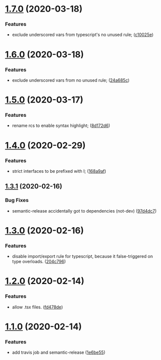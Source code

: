 # [1.7.0](https://github.com/xobotyi/preset-eslint/compare/v1.6.0...v1.7.0) (2020-03-18)


### Features

* exclude underscored vars from typescript's no unused rule; ([c10025e](https://github.com/xobotyi/preset-eslint/commit/c10025e459ae92f8af98efaacb9739acf3b773f6))

# [1.6.0](https://github.com/xobotyi/preset-eslint/compare/v1.5.0...v1.6.0) (2020-03-18)


### Features

* exclude underscored vars from no unused rule; ([24a685c](https://github.com/xobotyi/preset-eslint/commit/24a685ce5780b27d1e7b34998b2e5367f6a42182))

# [1.5.0](https://github.com/xobotyi/preset-eslint/compare/v1.4.0...v1.5.0) (2020-03-17)


### Features

* rename rcs to enable syntax highlight; ([8d172d6](https://github.com/xobotyi/preset-eslint/commit/8d172d6ff9a9b1b7ecd42a5d84f15a83a01072f1))

# [1.4.0](https://github.com/xobotyi/preset-eslint/compare/v1.3.1...v1.4.0) (2020-02-29)


### Features

* strict interfaces to be prefixed with I; ([168a9af](https://github.com/xobotyi/preset-eslint/commit/168a9af584fa323ceb8dab088da66dc43156de7c))

## [1.3.1](https://github.com/xobotyi/preset-eslint/compare/v1.3.0...v1.3.1) (2020-02-16)


### Bug Fixes

* semantic-release accidentally got to dependencies (not-dev) ([97d4dc7](https://github.com/xobotyi/preset-eslint/commit/97d4dc73305fca169442d3450cc5b19a21ea03fc))

# [1.3.0](https://github.com/xobotyi/preset-eslint/compare/v1.2.0...v1.3.0) (2020-02-16)


### Features

* disable import/export rule for typescript, because it false-triggered on type overloads. ([204c796](https://github.com/xobotyi/preset-eslint/commit/204c7961baa3b91a26aa680c6cc2623d2b7d9007))

# [1.2.0](https://github.com/xobotyi/preset-eslint/compare/v1.1.0...v1.2.0) (2020-02-14)


### Features

* allow .tsx files. ([fd478de](https://github.com/xobotyi/preset-eslint/commit/fd478de7e8b1b5d0219eae53dbe389b51f05fb4f))

# [1.1.0](https://github.com/xobotyi/preset-eslint/compare/v1.0.6...v1.1.0) (2020-02-14)


### Features

* add travis job and semantic-release ([1e6be55](https://github.com/xobotyi/preset-eslint/commit/1e6be55cf0bcac671b9106cf8bcce18f61dc34e7))
